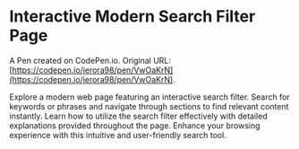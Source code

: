 # Interactive Modern Search Filter Page

A Pen created on CodePen.io. Original URL: [https://codepen.io/jerora98/pen/VwOaKrN](https://codepen.io/jerora98/pen/VwOaKrN).

Explore a modern web page featuring an interactive search filter. Search for keywords or phrases and navigate through sections to find relevant content instantly. Learn how to utilize the search filter effectively with detailed explanations provided throughout the page. Enhance your browsing experience with this intuitive and user-friendly search tool.